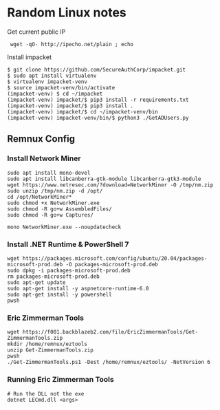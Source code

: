 # Random Linux notes

Get current public IP

```
 wget -qO- http://ipecho.net/plain ; echo
 ```


Install impacket

```
$ git clone https://github.com/SecureAuthCorp/impacket.git
$ sudo apt install virtualenv
$ virtualenv impacket-venv
$ source impacket-venv/bin/activate
(impacket-venv) $ cd ~/impacket
(impacket-venv) impacket/$ pip3 install -r requirements.txt
(impacket-venv) impacket/$ pip3 install .
(impacket-venv) impacket/$ cd ~/impacket-venv/bin
(impacket-venv) impacket-venv/bin/$ python3 ./GetADUsers.py
```

## Remnux Config

### Install Network Miner

```
sudo apt install mono-devel
sudo apt install libcanberra-gtk-module libcanberra-gtk3-module
wget https://www.netresec.com/?download=NetworkMiner -O /tmp/nm.zip
sudo unzip /tmp/nm.zip -d /opt/
cd /opt/NetworkMiner*
sudo chmod +x NetworkMiner.exe
sudo chmod -R go+w AssembledFiles/
sudo chmod -R go+w Captures/

mono NetworkMiner.exe --noupdatecheck
```


### Install .NET Runtime & PowerShell 7

```
wget https://packages.microsoft.com/config/ubuntu/20.04/packages-microsoft-prod.deb -O packages-microsoft-prod.deb
sudo dpkg -i packages-microsoft-prod.deb
rm packages-microsoft-prod.deb
sudo apt-get update
sudo apt-get install -y aspnetcore-runtime-6.0
sudo apt-get install -y powershell
pwsh
```

### Eric Zimmerman Tools

```
wget https://f001.backblazeb2.com/file/EricZimmermanTools/Get-ZimmermanTools.zip
mkdir /home/remnux/eztools
unzip Get-ZimmermanTools.zip
pwsh
./Get-ZimmermanTools.ps1 -Dest /home/remnux/eztools/ -NetVersion 6
```

### Running Eric Zimmerman Tools

```
# Run the DLL not the exe
dotnet LECmd.dll <args>
```